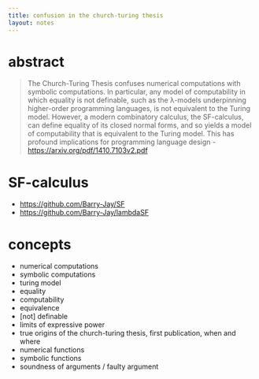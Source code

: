 ```yaml
---
title: confusion in the church-turing thesis
layout: notes
---
```


# abstract 
> The Church-Turing Thesis confuses numerical computations with symbolic computations. In particular, any model of computability in which
equality is not definable, such as the λ-models underpinning higher-order programming languages, is not equivalent to the Turing model. However,
a modern combinatory calculus, the SF-calculus, can define equality of its closed normal forms, and so yields a model of computability that is
equivalent to the Turing model. This has profound implications for programming language design - 
> https://arxiv.org/pdf/1410.7103v2.pdf

# SF-calculus
- https://github.com/Barry-Jay/SF
- https://github.com/Barry-Jay/lambdaSF

# concepts
- numerical computations
- symbolic computations
- turing model
- equality
- computability
- equivalence
- [not] definable
- limits of expressive power
- true origins of the church-turing thesis, first publication, when and where
- numerical functions
- symbolic functions
- soundness of arguments / faulty argument
